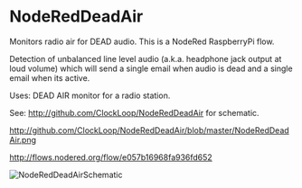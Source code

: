 # NodeRedDeadAir
Monitors radio air for DEAD audio.  This is a NodeRed RaspberryPi flow.

Detection of unbalanced line level audio (a.k.a. headphone jack output at loud volume) which will send a single email when audio is dead and a single email when its active.

Uses: DEAD AIR monitor for a radio station.

See: http://github.com/ClockLoop/NodeRedDeadAir for schematic.

http://github.com/ClockLoop/NodeRedDeadAir/blob/master/NodeRedDeadAir.png

http://flows.nodered.org/flow/e057b16968fa936fd652

![NodeRedDeadAirSchematic](https://raw.githubusercontent.com/ClockLoop/NodeRedDeadAir/master/NodeRedDeadAir.png)
